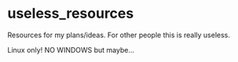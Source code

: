 # useless_resources
Resources for my plans/ideas. For other people this is really useless.



Linux only! NO WINDOWS but maybe...
